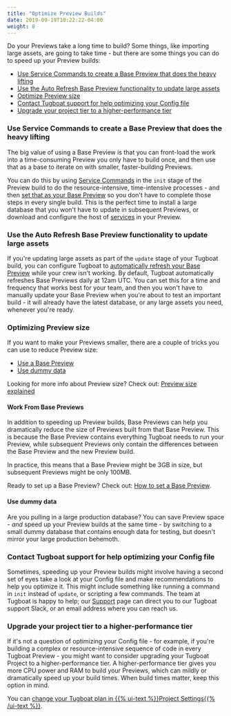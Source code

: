 ```yaml
---
title: "Optimize Preview Builds"
date: 2019-09-19T10:22:22-04:00
weight: 8
---
```


Do your Previews take a long time to build? Some things, like importing large
assets, are going to take time - but there are some things you can do to speed
up your Preview builds:

- [Use Service Commands to create a Base Preview that does the heavy lifting](#use-service-commands-to-create-a-base-preview-that-does-the-heavy-lifting)
- [Use the Auto Refresh Base Preview functionality to update large assets](#use-the-auto-refresh-base-preview-functionality-to-update-large-assets)
- [Optimize Preview size](#optimizing-preview-size)
- [Contact Tugboat support for help optimizing your Config file](#contact-tugboat-support-for-help-optimizing-your-config-file)
- [Upgrade your project tier to a higher-performance tier](#upgrade-your-project-tier-to-a-higher-performance-tier)

### Use Service Commands to create a Base Preview that does the heavy lifting

The big value of using a Base Preview is that you can front-load the work into a
time-consuming Preview you only have to build once, and then use that as a base
to iterate on with smaller, faster-building Previews.

You can do this by using
[Service Commands](/setting-up-services/how-to-set-up-services/leverage-service-commands/)
in the `init` stage of the Preview build to do the resource-intensive,
time-intensive processes - and then
[set that as your Base Preview](../../work-with-base-previews/set-a-base-preview/)
so you don't have to complete those steps in every single build. This is the
perfect time to install a large database that you won't have to update in
subsequent Previews, or download and configure the host of
[services](/setting-up-services/) in your Preview.

### Use the Auto Refresh Base Preview functionality to update large assets

If you're updating large assets as part of the `update` stage of your Tugboat
build, you can configure Tugboat to
[automatically refresh your Base Preview](/setting-up-tugboat/select-repo-settings/#refresh-base-previews-automatically)
while your crew isn't working. By default, Tugboat automatically refreshes Base
Previews daily at 12am UTC. You can set this for a time and frequency that works
best for your team, and then you won't have to manually update your Base Preview
when you're about to test an important build - it will already have the latest
database, or any large assets you need, whenever you're ready.

### Optimizing Preview size

If you want to make your Previews smaller, there are a couple of tricks you can
use to reduce Preview size:

- [Use a Base Preview](#work-from-base-previews)
- [Use dummy data](#use-dummy-data)

Looking for more info about Preview size? Check out:
[Preview size explained](../how-previews-work/#preview-size-explained)

#### Work From Base Previews

In addition to speeding up Preview builds, Base Previews can help you
dramatically reduce the size of Previews built from that Base Preview. This is
because the Base Preview contains everything Tugboat needs to run your Preview,
while subsequent Previews only contain the differences between the Base Preview
and the new Preview build.

In practice, this means that a Base Preview might be 3GB in size, but subsequent
Previews might be only 100MB.

Ready to set up a Base Preview? Check out:
[How to set a Base Preview](../../work-with-base-previews/set-a-base-preview/).

#### Use dummy data

Are you pulling in a large production database? You can save Preview space -
_and_ speed up your Preview builds at the same time - by switching to a small
dummy database that contains enough data for testing, but doesn't mirror your
large production behemoth.

### Contact Tugboat support for help optimizing your Config file

Sometimes, speeding up your Preview builds might involve having a second set of
eyes take a look at your Config file and make recommendations to help you
optimize it. This might include something like running a command in `init`
instead of `update`, or scripting a few commands. The team at Tugboat is happy
to help; our [Support](/support/) page can direct you to our Tugboat support
Slack, or an email address where you can reach us.

### Upgrade your project tier to a higher-performance tier

If it's not a question of optimizing your Config file - for example, if you're
building a complex or resource-intensive sequence of code in every Tugboat
Preview - you might want to consider upgrading your Tugboat Project to a
higher-performance tier. A higher-performance tier gives you more CPU power and
RAM to build your Previews, which can mildly or dramatically speed up your build
times. When build times matter, keep this option in mind.

You can
[change your Tugboat plan in {{% ui-text %}}Project Settings{{% /ui-text %}}](/tugboat-billing/change-tugboat-plan).

